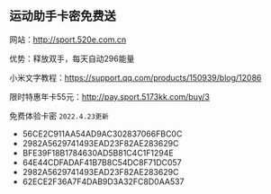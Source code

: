 ## 运动助手卡密免费送

网站：http://sport.520e.com.cn

优势：释放双手，每天自动296能量

小米文字教程：https://support.qq.com/products/150939/blog/12086

限时特惠年卡55元：http://pay.sport.5173kk.com/buy/3

免费体验卡密  `2022.4.23更新`

* 56CE2C911AA54AD9AC302837066FBC0C
* 2982A5629741493EAD23F82AE283629C
* BFE39F18B1784630AD5B81C4C1F1294E
* 64E44CDFADAF41B7B8C54DC8F71DC057
* 2982A5629741493EAD23F82AE283629C
* 62ECE2F36A7F4DAB9D3A32FC8D0AA537

